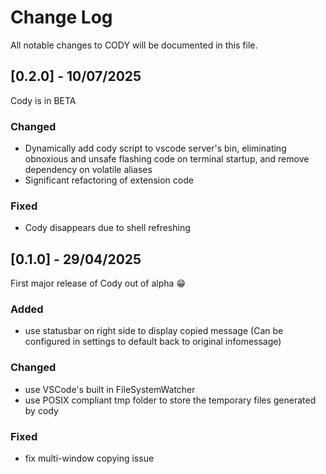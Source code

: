 
# Change Log
All notable changes to CODY will be documented in this file.

## [0.2.0] - 10/07/2025
  
Cody is in BETA
 
### Changed
- Dynamically add cody script to vscode server's bin, eliminating obnoxious and unsafe flashing code on terminal startup, and remove dependency on volatile aliases 
- Significant refactoring of extension code

### Fixed
- Cody disappears due to shell refreshing
 
## [0.1.0] - 29/04/2025
  
First major release of Cody out of alpha 😁
 
### Added
- use statusbar on right side to display copied message (Can be configured in settings to default back to original infomessage)
 
### Changed
  
- use VSCode's built in FileSystemWatcher
- use POSIX compliant tmp folder to store the temporary files generated by cody

### Fixed
 
- fix multi-window copying issue